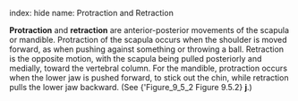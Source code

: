 index: hide
name: Protraction and Retraction

 **Protraction** and  **retraction** are anterior-posterior movements of the scapula or mandible. Protraction of the scapula occurs when the shoulder is moved forward, as when pushing against something or throwing a ball. Retraction is the opposite motion, with the scapula being pulled posteriorly and medially, toward the vertebral column. For the mandible, protraction occurs when the lower jaw is pushed forward, to stick out the chin, while retraction pulls the lower jaw backward. (See {'Figure_9_5_2 Figure 9.5.2} **j**.)
